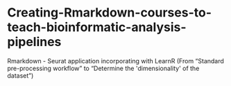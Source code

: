 # Creating-Rmarkdown-courses-to-teach-bioinformatic-analysis-pipelines
Rmarkdown - Seurat application incorporating with LearnR (From “Standard pre-processing workflow” to “Determine the 'dimensionality' of the dataset”)


